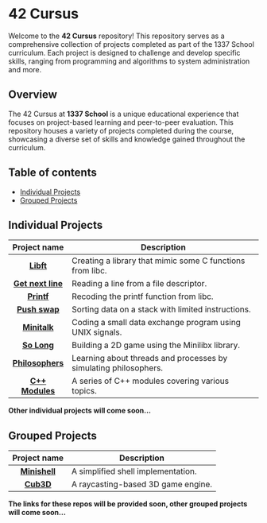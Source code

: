 # 42 Cursus

Welcome to the **42 Cursus** repository! This repository serves as a comprehensive collection of projects completed as part of the 1337 School curriculum. Each project is designed to challenge and develop specific skills, ranging from programming and algorithms to system administration and more.

## Overview

The 42 Cursus at **1337 School** is a unique educational experience that focuses on project-based learning and peer-to-peer evaluation. This repository houses a variety of projects completed during the course, showcasing a diverse set of skills and knowledge gained throughout the curriculum.

## Table of contents

- [Individual Projects](#individual-projects)
- [Grouped Projects](#grouped-projects)

## Individual Projects

| Project name | Description |
| :------------: | ----------- |
| [**Libft**](https://github.com/aelmaar/Libft) | Creating a library that mimic some C functions from libc. |
| [**Get next line**](https://github.com/aelmaar/get-next-line) | Reading a line from a file descriptor. |
| [**Printf**](https://github.com/aelmaar/ft_printf) | Recoding the printf function from libc. |
| [**Push swap**](https://github.com/aelmaar/Push-Swap) | Sorting data on a stack with limited instructions. |
| [**Minitalk**](https://github.com/aelmaar/Minitalk) | Coding a small data exchange program using UNIX signals. |
| [**So Long**](https://github.com/aelmaar/so_long) | Building a 2D game using the Minilibx library. |
| [**Philosophers**](https://github.com/aelmaar/Philosopher) | Learning about threads and processes by simulating philosophers. |
| [**C++ Modules**](https://github.com/aelmaar/CPP-MODULES) | A series of C++ modules covering various topics. |

**Other individual projects will come soon...**

## Grouped Projects

| Project name | Description |
| :------------: | ----------- |
| [**Minishell**](https://github.com/aelmaar/Minishell) | A simplified shell implementation. |
| [**Cub3D**](https://github.com/yabad-codes/cub3d) | A raycasting-based 3D game engine. |

**The links for these repos will be provided soon, other grouped projects will come soon...**
